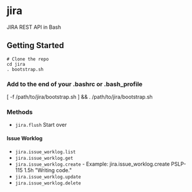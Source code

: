 # jira
JIRA REST API in Bash

## Getting Started

```
# Clone the repo
cd jira
. bootstrap.sh
```

### Add to the end of your .bashrc or .bash_profile

[ -f /path/to/jira/bootstrap.sh ] && . /path/to/jira/bootstrap.sh

### Methods

* `jira.flush` Start over

#### Issue Worklog

* `jira.issue_worklog.list`
* `jira.issue_worklog.get`
* `jira.issue_worklog.create` - Example: jira.issue_worklog.create PSLP-115 1.5h "Writing code."
* `jira.issue_worklog.update`
* `jira.issue_worklog.delete`

